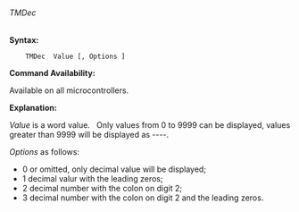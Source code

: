 <div class="section">

<div class="titlepage">

<div>

<div>

###### <span id="tmdec"></span>TMDec

</div>

</div>

</div>

<span class="strong">**Syntax:**</span>

``` screen
    TMDec  Value [, Options ]
```

<span class="strong">**Command Availability:**</span>

Available on all microcontrollers.

<span class="strong">**Explanation:**</span>

<span class="emphasis">*Value*</span> is a word value.   Only values
from 0 to 9999 can be displayed, values greater than 9999 will be
displayed as ----.

<span class="emphasis">*Options*</span> as follows:

<div class="itemizedlist">

-   0 or omitted, only decimal value will be displayed;
-   1 decimal valur with the leading zeros;
-   2 decimal number with the colon on digit 2;
-   3 decimal number with the colon on digit 2 and the leading zeros.

</div>

  
  
  
  

</div>
